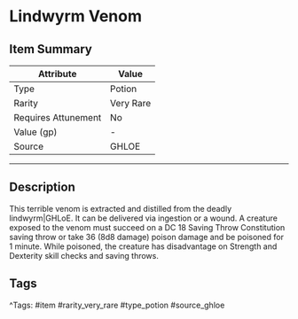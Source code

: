 # Lindwyrm Venom

## Item Summary

| Attribute            | Value                        |
|----------------------|------------------------------|
| Type                 | Potion |
| Rarity               | Very Rare             |
| Requires Attunement  | No                |
| Value (gp)           | -    |
| Source               | GHLOE |

---

## Description

This terrible venom is extracted and distilled from the deadly lindwyrm|GHLoE. It can be delivered via ingestion or a wound. A creature exposed to the venom must succeed on a DC 18 Saving Throw Constitution saving throw or take 36 (8d8 damage) poison damage and be poisoned for 1 minute. While poisoned, the creature has disadvantage on Strength and Dexterity skill checks and saving throws.

## Tags

^Tags: #item #rarity_very_rare #type_potion #source_ghloe